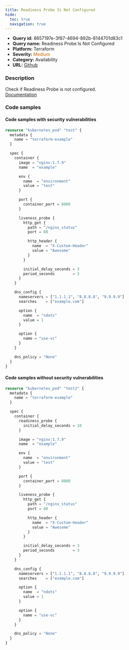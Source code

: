 ```yaml
---
title: Readiness Probe Is Not Configured
hide:
  toc: true
  navigation: true
---
```


<style>
  .highlight .hll {
    background-color: #ff171742;
  }
  .md-content {
    max-width: 1100px;
    margin: 0 auto;
  }
</style>

-   **Query id:** 8657197e-3f87-4694-892b-8144701d83c1
-   **Query name:** Readiness Probe Is Not Configured
-   **Platform:** Terraform
-   **Severity:** <span style="color:#C60">Medium</span>
-   **Category:** Availability
-   **URL:** [Github](https://github.com/Checkmarx/kics/tree/master/assets/queries/terraform/kubernetes/readiness_probe_is_not_configured)

### Description
Check if Readiness Probe is not configured.<br>
[Documentation](https://registry.terraform.io/providers/hashicorp/kubernetes/latest/docs/resources/pod#readiness_probe)

### Code samples
#### Code samples with security vulnerabilities
```tf title="Positive test num. 1 - tf file" hl_lines="7"
resource "kubernetes_pod" "test" {
  metadata {
    name = "terraform-example"
  }

  spec {
    container {
      image = "nginx:1.7.9"
      name  = "example"

      env {
        name  = "environment"
        value = "test"
      }

      port {
        container_port = 8080
      }

      liveness_probe {
        http_get {
          path = "/nginx_status"
          port = 80

          http_header {
            name  = "X-Custom-Header"
            value = "Awesome"
          }
        }

        initial_delay_seconds = 3
        period_seconds        = 3
      }
    }

    dns_config {
      nameservers = ["1.1.1.1", "8.8.8.8", "9.9.9.9"]
      searches    = ["example.com"]

      option {
        name  = "ndots"
        value = 1
      }

      option {
        name = "use-vc"
      }
    }

    dns_policy = "None"
  }
}

```


#### Code samples without security vulnerabilities
```tf title="Negative test num. 1 - tf file"
resource "kubernetes_pod" "test2" {
  metadata {
    name = "terraform-example"
  }

  spec {
    container {
      readiness_probe {
        initial_delay_seconds = 10
      }

      image = "nginx:1.7.9"
      name  = "example"

      env {
        name  = "environment"
        value = "test"
      }

      port {
        container_port = 8080
      }

      liveness_probe {
        http_get {
          path = "/nginx_status"
          port = 80

          http_header {
            name  = "X-Custom-Header"
            value = "Awesome"
          }
        }

        initial_delay_seconds = 3
        period_seconds        = 3
      }
    }

    dns_config {
      nameservers = ["1.1.1.1", "8.8.8.8", "9.9.9.9"]
      searches    = ["example.com"]

      option {
        name  = "ndots"
        value = 1
      }

      option {
        name = "use-vc"
      }
    }

    dns_policy = "None"
  }
}

```
